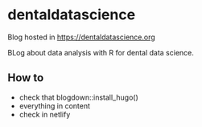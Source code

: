 # dentaldatascience

Blog hosted in https://dentaldatascience.org

BLog about data analysis with R for dental data science.

## How to

 - check that blogdown::install_hugo()
 - everything in content
 - check in netlify
